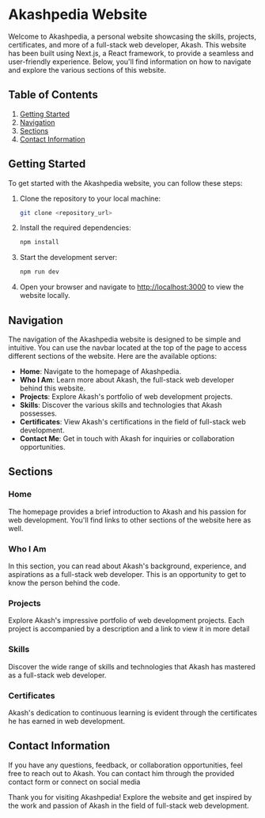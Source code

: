 # Akashpedia Website

Welcome to Akashpedia, a personal website showcasing the skills, projects, certificates, and more of a full-stack web developer, Akash. This website has been built using Next.js, a React framework, to provide a seamless and user-friendly experience. Below, you'll find information on how to navigate and explore the various sections of this website.

## Table of Contents

1. [Getting Started](#getting-started)
2. [Navigation](#navigation)
3. [Sections](#sections)
4. [Contact Information](#contact-information)

## Getting Started

To get started with the Akashpedia website, you can follow these steps:

1. Clone the repository to your local machine:

   ```bash
   git clone <repository_url>
   ```

2. Install the required dependencies:

   ```bash
   npm install
   ```

3. Start the development server:

   ```bash
   npm run dev
   ```

4. Open your browser and navigate to [http://localhost:3000](http://localhost:3000) to view the website locally.

## Navigation

The navigation of the Akashpedia website is designed to be simple and intuitive. You can use the navbar located at the top of the page to access different sections of the website. Here are the available options:

- **Home**: Navigate to the homepage of Akashpedia.
- **Who I Am**: Learn more about Akash, the full-stack web developer behind this website.
- **Projects**: Explore Akash's portfolio of web development projects.
- **Skills**: Discover the various skills and technologies that Akash possesses.
- **Certificates**: View Akash's certifications in the field of full-stack web development.
- **Contact Me**: Get in touch with Akash for inquiries or collaboration opportunities.

## Sections

### Home

The homepage provides a brief introduction to Akash and his passion for web development. You'll find links to other sections of the website here as well.

### Who I Am

In this section, you can read about Akash's background, experience, and aspirations as a full-stack web developer. This is an opportunity to get to know the person behind the code.

### Projects

Explore Akash's impressive portfolio of web development projects. Each project is accompanied by a description and a link to view it in more detail

### Skills

Discover the wide range of skills and technologies that Akash has mastered as a full-stack web developer.

### Certificates

Akash's dedication to continuous learning is evident through the certificates he has earned in web development. 

## Contact Information

If you have any questions, feedback, or collaboration opportunities, feel free to reach out to Akash. You can contact him through the provided contact form or connect on social media


Thank you for visiting Akashpedia! Explore the website and get inspired by the work and passion of Akash in the field of full-stack web development.
